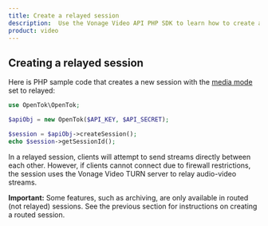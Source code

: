 ```yaml
---
title: Create a relayed session
description:  Use the Vonage Video API PHP SDK to learn how to create a session. Sessions allow participants to use audio, video, and messaging functionality in your application.
product: video
---
```


## Creating a relayed session

Here is PHP sample code that creates a new session with the [media mode](/video/guides/create-session#the-opentok-media-router-and-media-modes) set to relayed:

```php
use OpenTok\OpenTok;

$apiObj = new OpenTok($API_KEY, $API_SECRET);

$session = $apiObj->createSession();
echo $session->getSessionId();
```  

In a relayed session, clients will attempt to send streams directly between each other. However, if clients cannot connect due to firewall restrictions, the session uses the Vonage Video TURN server to relay audio-video streams.

**Important:** Some features, such as archiving, are only available in routed (not relayed) sessions. See the previous section for instructions on creating a routed session.
